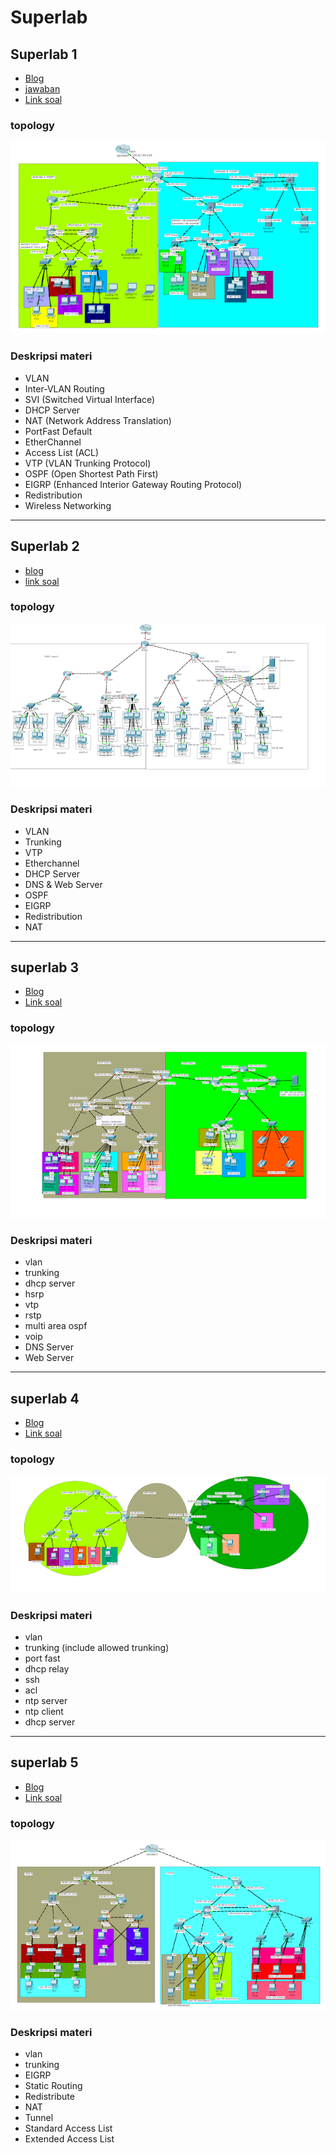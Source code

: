 # Superlab
## Superlab 1
- [Blog](https://coretanbocahit.blogspot.com/2017/03/soal-superlab-1.html)
- [jawaban](https://konfigurasiospfdanacltkjangkatan6.blogspot.com/2019/01/superlab-cisco.html)
- [Link soal](https://drive.google.com/file/d/0B_e88Um0i6YPUTkyQkVjdGpIemM/view?resourcekey=0-XRTlDXWn5F-_j0Lx7M5_NA)

### topology
![Topologi Superlab 1](images/README/image.png)

### Deskripsi materi
- VLAN
- Inter-VLAN Routing
- SVI (Switched Virtual Interface)
- DHCP Server
- NAT (Network Address Translation)
- PortFast Default
- EtherChannel
- Access List (ACL)
- VTP (VLAN Trunking Protocol)
- OSPF (Open Shortest Path First)
- EIGRP (Enhanced Interior Gateway Routing Protocol)
- Redistribution
- Wireless Networking

---

## Superlab 2
- [blog](https://coretanbocahit.blogspot.com/2017/03/soal-superlab-2.html)
- [link soal](https://drive.google.com/file/d/0B_e88Um0i6YPVU1JdlhaeTBCME0/view?resourcekey=0-A2z4nVMUfriMvFch10q1zw)

### topology
![alt text](images/README/image-1.png)

### Deskripsi materi
- VLAN
- Trunking
- VTP
- Etherchannel
- DHCP Server
- DNS & Web Server
- OSPF
- EIGRP
- Redistribution
- NAT

---

## superlab 3
- [Blog](https://coretanbocahit.blogspot.com/2017/03/soal-superlab-3.html)
- [Link soal](https://drive.google.com/file/d/0B_e88Um0i6YPc093Yl9kTEFPcEU/view?resourcekey=0--L0-Y72QiMHNQSo3uCeFCg)

### topology
![alt text](images/README/image-2.png)

### Deskripsi materi
- vlan
- trunking
- dhcp server
- hsrp
- vtp
- rstp
- multi area ospf
- voip
- DNS Server
- Web Server

---

## superlab 4
- [Blog](https://coretanbocahit.blogspot.com/2017/03/soal-superlab-4.html)
- [Link soal](https://drive.google.com/file/d/0B_e88Um0i6YPNjBvOXR2M3Zyb2s/view?resourcekey=0-71QcSgevrY65Q-_kRPUh6Q)

### topology
![alt text](images/README/image-3.png)

### Deskripsi materi
- vlan
- trunking (include allowed trunking)
- port fast
- dhcp relay
- ssh
- acl
- ntp server
- ntp client
- dhcp server

---

## superlab 5
- [Blog](https://coretanbocahit.blogspot.com/2017/03/soal-superlab-5.html)
- [Link soal](https://drive.google.com/file/d/0B_e88Um0i6YPRThpeVBYVUl1Qms/view?resourcekey=0-dPhW2HOjjI1YgOnF3wG-MA)

### topology
![alt text](images/README/image-4.png)

### Deskripsi materi
- vlan
- trunking
- EIGRP
- Static Routing
- Redistribute
- NAT
- Tunnel
- Standard Access List
- Extended Access List